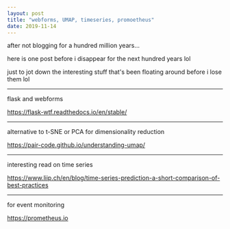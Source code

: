 ```yaml
---
layout: post
title: "webforms, UMAP, timeseries, promoetheus"
date: 2019-11-14
---
```


after not blogging for a hundred million years...

here is one post before i disappear for the next hundred years lol

just to jot down the interesting stuff that's been floating around before i lose them lol

---

flask and webforms

https://flask-wtf.readthedocs.io/en/stable/

---

alternative to t-SNE or PCA for dimensionality reduction

https://pair-code.github.io/understanding-umap/

---

interesting read on time series

https://www.liip.ch/en/blog/time-series-prediction-a-short-comparison-of-best-practices

---

for event monitoring

https://prometheus.io
